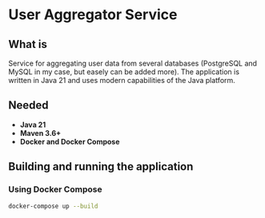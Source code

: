 # User Aggregator Service

## What is

Service for aggregating user data from several databases (PostgreSQL and MySQL in my case, but easely can be added more). The application is written in Java 21 and uses modern capabilities of the Java platform.

## Needed

- **Java 21**
- **Maven 3.6+**
- **Docker and Docker Compose** 

## Building and running the application

### Using Docker Compose

   ```bash
   docker-compose up --build
